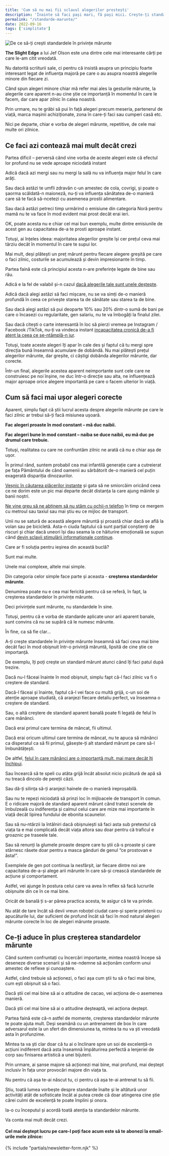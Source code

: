 ```yaml
---
title: 'Cum să nu mai fii sclavul alegerilor prostești'
description: 'Înainte să faci pași mari, fă pași mici. Crește-ți standardele în privințe aparent mărunte și va fi una dintre cele mai inteligente mișcări.'
permalink: "/standarde-marunte/"
date: 2022-09-16
tags: ['simplitate']
---
```


![De ce să-ți crești standardele în privințe mărunte](/assets/images/gallery/creste-ti-standardele-marunte.jpg)

**The Slight Edge** a lui Jef Olson este una dintre cele mai interesante cărți pe care le-am citit vreodată.

Nu datorită scriiturii sale, ci pentru că insistă asupra un principiu foarte interesant legat de influența majoră pe care o au asupra noastră alegerile minore din fiecare zi.

Când spun alegeri minore chiar mă refer mai ales la gesturile mărunte, la alegerile care aparent n-au cine știe ce importanță în momentul în care le facem, dar care apar zilnic în calea noastră.

Prin urmare, nu te grăbi să pui în față alegeri precum meseria, partenerul de viață, marca mașinii achiziționate, zona în care-ți faci sau cumperi casă etc.

Nici pe departe, chiar e vorba de alegeri mărunte, repetitive, de cele mai multe ori zilnice.

Ce faci azi contează mai mult decât crezi
-----------------------------------------

Partea dificil – perversă când vine vorba de aceste alegeri este că efectul lor profund nu se vede aproape niciodată instant

Adică dacă azi mergi sau nu mergi la sală nu va influența major felul în care arăți.

Sau dacă astăzi te umfli zdravăn c-un amestec de cola, covrigi, și poate o șaorma scăldată-n maioneză, nu-ți va influența sănătatea de-o manieră care să te facă să-ncetezi cu asemenea prostii alimentare.

Sau dacă astăzi petreci timp urmărind o emisiune din categoria Noră pentru mamă nu te va face în mod evident mai prost decât erai ieri.

OK, poate acesta nu e chiar cel mai bun exemplu, multe dintre emisiunile de acest gen au capacitatea de-a te prosti aproape instant.

Totuși, ai înțeles ideea: majoritatea alegerilor greșite își cer prețul ceva mai târziu decât în momentul în care te supui lor.

Mai mult, deși plătești un preț mărunt pentru fiecare alegere greșită pe care o faci zilnic, costurile se acumulează și devin impresionante în timp.

Partea faină este că principiul acesta n-are preferințe legate de bine sau rău.

Adică e la fel de valabil și-n cazul [dacă alegerile tale sunt unele deștepte](https://beldie.ro/cum-sa-ti-stabilesti-obiective-realizabile/).

Adică dacă alegi astăzi să faci mișcare, nu se va simți de-o manieră profundă în ceea ce privește starea ta de sănătate sau starea ta de bine.

Sau dacă alegi astăzi să pui deoparte 10% sau 20% dintr-o sumă de bani pe care o încasezi cu regularitate, gen salariu, nu te va îmbogăți la finalul zilei.

Sau dacă citești o carte interesantă în loc să pierzi vremea pe Instagram / Facebook /TikTok, nu-ți va vindeca instant [incapacitatea cronică de-a fi atent la ceea ce se-ntâmplă-n jur](https://beldie.ro/portret-robot-lipsit-de-focus-impulsiv-si-anxios/).

Totuși, toate aceste alegeri îți apar în cale des și faptul că tu mergi spre direcția bună înseamnă acumulare de dobândă. Nu mai plătești prețul alegerilor mărunte, dar greșite, ci câștigi dobânda alegerilor mărunte, dar corecte.

Într-un final, alegerile acestea aparent neimportante sunt cele care ne construiesc pe noi înșine, ne duc într-o direcție sau alta, ne influențează major aproape orice alegere importantă pe care o facem ulterior în viață.

Cum să faci mai ușor alegeri corecte
------------------------------------

Aparent, simplu fapt că știi lucrul acesta despre alegerile mărunte pe care le faci zilnic ar trebui să-ți facă misiunea ușoară.

**Fac alegeri proaste în mod constant – mă duc naibii.**

**Fac alegeri bune în mod constant – naiba se duce naibii, eu mă duc pe drumul care trebuie.**

Totuși, realitatea cu care ne confruntăm zilnic ne arată că nu e chiar așa de ușor.

În primul rând, suntem probabil cea mai infantilă generație care a cutreierat pe fața Pământului de când oamenii au sărbătorit de-o manieră cel puțin exagerată dispariția dinozaurilor.

[Veșnic în căutarea plăcerilor instante](https://beldie.ro/exces-de-confort/) și gata să ne smiorcăim oricând ceea ce ne dorim este un pic mai departe decât distanța la care ajung mâinile și banii noștri.

[Ne vine greu să ne abținem să nu stăm cu ochii-n telefon](https://beldie.ro/importanta-plictiselii/) în timp ce mergem cu metroul sau taxiul sau mai știu eu ce mijloc de transport.

Unii nu se satură de această alegere măruntă și proastă chiar dacă se află la volan sau pe bicicletă. Asta-n ciuda faptului că sunt parțial conștienți de riscuri și chiar dacă uneori își dau seama la ce hăiturire emoțională se supun când [devin sclavii stimulării informaționale continue](https://beldie.ro/cum-omori-social-media-zombie-smz/).

Care ar fi soluția pentru ieșirea din această buclă?

Sunt mai multe.

Unele mai complexe, altele mai simple.

Din categoria celor simple face parte și aceasta - **creșterea standardelor mărunte**.

Denumirea poate nu e cea mai fericită pentru că se referă, în fapt, la creșterea standardelor în privințe mărunte.

Deci privințele sunt mărunte, nu standardele în sine.

Totuși, pentru că e vorba de standarde aplicate unor arii aparent banale, sunt convins că nu se supără că le numesc mărunte.

În fine, ca să fie clar…

A-ți crește standardele în privințe mărunte înseamnă să faci ceva mai bine decât faci în mod obișnuit într-o privință măruntă, lipsită de cine știe ce importanță.

De exemplu, îți poți crește un standard mărunt atunci când îți faci patul după trezire.

Dacă nu-l făceai înainte în mod obișnuit, simplu fapt că-l faci zilnic va fi o creștere de standard.

Dacă-l făceai și înainte, faptul că-l vei face cu multă grijă, c-un soi de atenție aproape studiată, că aranjezi fiecare detaliu perfect, va înseamna o creștere de standard.

Sau, o altă creștere de standard aparent banală poate fi legată de felul în care mănânci.

Dacă erai primul care termina de mâncat, fii ultimul.

Dacă erai oricum ultimul care termina de mâncat, nu te apuca să mănânci ca disperatul ca să fii primul, găsește-ți alt standard mărunt pe care să-l îmbunătățești.

De altfel, [felul în care mănânci are o importanță mult. mai mare decât îți închipui](https://www.staidrept.ro/de-ce-e-important-cum-mananci/?ref=beldie.ro).

Sau încearcă să te speli cu atâta grijă încât absolut nicio picătură de apă să nu treacă dincolo de pereții căzii.

Sau dă-ți silința să-ți aranjezi hainele de-o manieră ireproșabilă.

Sau nu te repezi niciodată să prinzi loc în mijloacele de transport în comun. E o ridicare majoră de standard aparent mărunt când tratezi scenele de îmbulzeală cu indiferența și calmul celui care are mize mai importante în viață decât lipirea fundului de ebonita scaunelor.

Sau să nu-ntârzii la întâlniri dacă obișnuiești să faci asta sub pretextul că viața ta e mai complicată decât viața altora sau doar pentru că traficul e groaznic pe traseele tale.

Sau să renunți la glumele proaste despre care tu știi că-s proaste și care stârnesc râsete doar pentru a masca gânduri de genul “ce prostovan e ăsta!”.

Exemplele de gen pot continua la nesfârșit, iar fiecare dintre noi are capacitatea de-a-și alege arii mărunte în care să-și crească standardele de acțiune și comportament.

Astfel, vei ajunge în postura celui care va avea în reflex să facă lucrurile obișnuite din ce în ce mai bine.

Oricât de banală ți s-ar părea practica acesta, te asigur că te va prinde.

Nu atât de tare încât să devii vreun roboțel ciudat care-și sperie prietenii cu apucăturile lui, dar suficient de profund încât să faci în mod natural alegeri mărunte corecte în loc de alegeri mărunte proaste.

Ce-ți aduce în plus creșterea standardelor mărunte
--------------------------------------------------

Când suntem confruntați cu încercări importante, mintea noastră începe să deseneze diverse scenarii și să ne-ndemne să acționăm conform unui amestec de reflexe și cunoaștere.

Astfel, când trebuie să acționezi, o faci așa cum știi tu să o faci mai bine, cum ești obișnuit să o faci.

Dacă știi cel mai bine să ai o atitudine de cacao, vei acționa de-o asemenea manieră.

Dacă știi cel mai bine să ai o atitudine deșteaptă, vei acționa deștept.

Partea faină este că-n astfel de momente, creșterea standardelor mărunte te poate ajuta mult. Deși seamănă cu un antrenament de box în care adversarul este la un sfert din dimensiunea ta, mintea ta nu va ști vreodată asta în profunzime.

Mintea ta va ști clar doar că tu ai o înclinare spre un soi de excelență-n acțiuni indiferent dacă asta înseamnă împăturirea perfectă a lenjeriei de corp sau finisarea artistică a unei bijuterii.

Prin urmare, ai șanse majore să acționezi mai bine, mai profund, mai deștept inclusiv în fața unor provocări majore din viața ta.

Nu pentru că așa te-ai născut tu, ci pentru că așa te-ai antrenat tu să fii.

Știu, toată lumea vorbește despre standarde înalte și le altătură unor activități atât de sofisticate încât ai putea crede că doar atingerea cine știe cărei culmi de excelență te poate împlini și onora.

Ia-o cu începutul și acordă toată atenția ta standardelor mărunte.

Va conta mai mult decât crezi.
#### Cel mai deștept lucru pe care-l poți face acum este să te abonezi la email-urile mele zilnice:

{% include "partials/newsletter-form.njk" %}